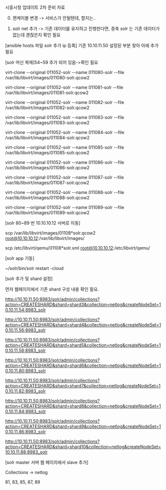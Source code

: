 시흥시청 업데이트 2차 준비 자료

0. 랜케이블 변경 -> 서비스가 안될텐데, 할지는..

1. solr net 추가 -> 기존 데이터를 유지하고 진행한다면, 증축 solr 는 기존 데이터가 없는데 괜찮은지 확인 필요


[ansible hosts 파일 solr 추가 ip 등록]
기존 10.10.11.50 설정된 부분 찾아 아래 추가 필요

[solr 머신 복제]54~59 추가 되어 있음->확인 필요

virt-clone --original 011052-solr --name 011080-solr --file /var/lib/libvirt/images/011080-solr.qcow2

virt-clone --original 011052-solr --name 011081-solr --file /var/lib/libvirt/images/011081-solr.qcow2

virt-clone --original 011052-solr --name 011082-solr --file /var/lib/libvirt/images/011082-solr.qcow2

virt-clone --original 011052-solr --name 011083-solr --file /var/lib/libvirt/images/011083-solr.qcow2

virt-clone --original 011052-solr --name 011084-solr --file /var/lib/libvirt/images/011084-solr.qcow2

virt-clone --original 011052-solr --name 011085-solr --file /var/lib/libvirt/images/011085-solr.qcow2

virt-clone --original 011052-solr --name 011086-solr --file /var/lib/libvirt/images/011086-solr.qcow2

virt-clone --original 011052-solr --name 011087-solr --file /var/lib/libvirt/images/011087-solr.qcow2

virt-clone --original 011052-solr --name 011088-solr --file /var/lib/libvirt/images/011088-solr.qcow2

virt-clone --original 011052-solr --name 011089-solr --file /var/lib/libvirt/images/011089-solr.qcow2

[solr 80~89 번 10.10.10.12 서버로 이동]

scp /var/lib/libvirt/images/01108*solr.qcow2 root@10.10.10.12:/var/lib/libvirt/images/

scp /etc/libvirt/qemu/01108*solr.xml root@10.10.10.12:/etc/libvirt/qemu/

[solr app 기동]

~/solr/bin/solr restart -cloud

[solr 추가 및 shard 설정]

먼저 웹페이지에서 기존 shard 구성 내용 확인 필요.

http://10.10.11.50:8983/solr/admin/collections?action=CREATESHARD&shard=shard3&collection=netlog&createNodeSet=10.10.11.54:8983_solr

http://10.10.11.50:8983/solr/admin/collections?action=CREATESHARD&shard=shard4&collection=netlog&createNodeSet=10.10.11.56:8983_solr

http://10.10.11.50:8983/solr/admin/collections?action=CREATESHARD&shard=shard5&collection=netlog&createNodeSet=10.10.11.58:8983_solr

http://10.10.11.50:8983/solr/admin/collections?action=CREATESHARD&shard=shard6&collection=netlog&createNodeSet=10.10.11.80:8983_solr

http://10.10.11.50:8983/solr/admin/collections?action=CREATESHARD&shard=shard7&collection=netlog&createNodeSet=10.10.11.82:8983_solr

http://10.10.11.50:8983/solr/admin/collections?action=CREATESHARD&shard=shard8&collection=netlog&createNodeSet=10.10.11.84:8983_solr

http://10.10.11.50:8983/solr/admin/collections?action=CREATESHARD&shard=shard9&collection=netlog&createNodeSet=10.10.11.86:8983_solr

http://10.10.11.50:8983/solr/admin/collections?action=CREATESHARD&shard=shard10&collection=netlog&createNodeSet=10.10.11.88:8983_solr

[solr master 서버 웹 페이지에서 slave 추가]

Collections -> netlog

81, 83, 85, 87, 89

